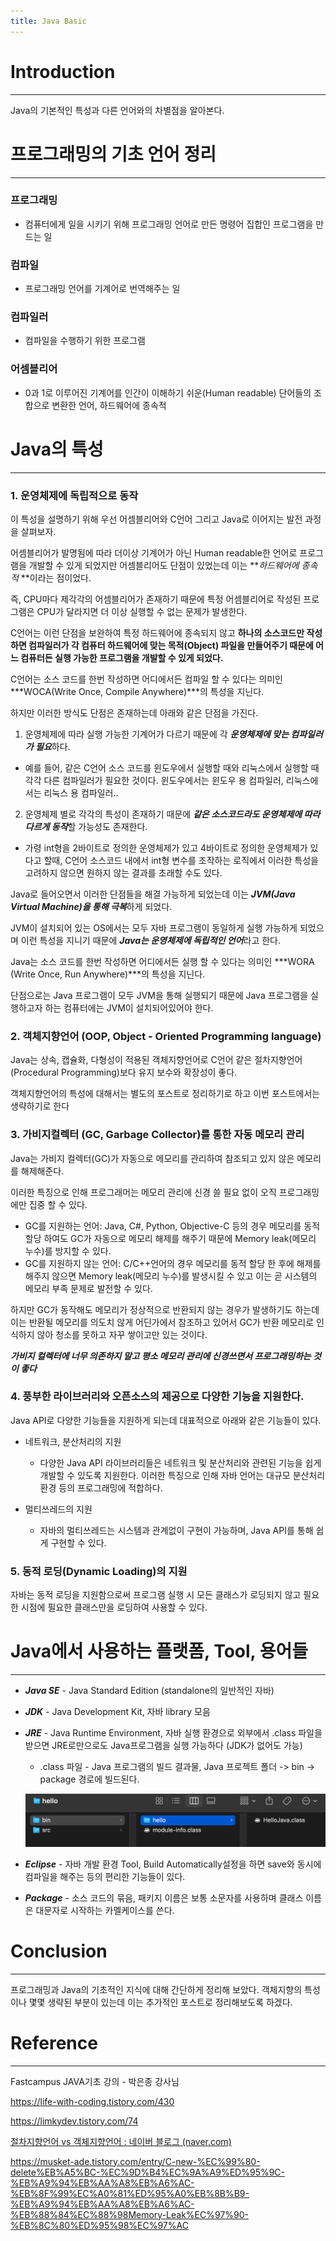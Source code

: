 ```yaml
---
title: Java Basic
---
```




# Introduction

---

Java의 기본적인 특성과 다른 언어와의 차별점을 알아본다.



# 프로그래밍의 기초 언어 정리

---

### 프로그래밍

- 컴퓨터에게 일을 시키기 위해 프로그래밍 언어로 만든 명령어 집합인 프로그램을 만드는 일

### 컴파일

- 프로그래밍 언어를 기계어로 번역해주는 일

### 컴파일러

- 컴파일을 수행하기 위한 프로그램

### 어셈블리어

- 0과 1로 이루어진 기계어를 인간이 이해하기 쉬운(Human readable) 단어들의 조합으로 변환한 언어, 하드웨어에 종속적



# Java의 특성

---

### **1. 운영체제에 독립적으로 동작** 

이 특성을 설명하기 위해 우선 어셈블리어와 C언어 그리고 Java로 이어지는 발전 과정을 살펴보자.

어셈블리어가 발명됨에 따라 더이상 기계어가 아닌 Human readable한 언어로 프로그램을 개발할 수 있게 되었지만 어셈블리어도 단점이 있었는데 이는 ***하드웨어에 종속적* **이라는 점이었다.

즉, CPU마다 제각각의 어셈블리어가 존재하기 때문에 특정 어셈블리어로 작성된 프로그램은 CPU가 달라지면 더 이상 실행할 수 없는 문제가 발생한다.

C언어는 이런 단점을 보완하여 특정 하드웨어에 종속되지 않고 **하나의 소스코드만 작성하면 컴파일러가 각 컴퓨터 하드웨어에 맞는 목적(Object) 파일을 만들어주기 때문에 어느 컴퓨터든 실행 가능한 프로그램을 개발할 수 있게 되었다.**

C언어는 소스 코드를 한번 작성하면 어디에서든 컴파일 할 수 있다는 의미인 ***WOCA(Write Once, Compile Anywhere)***의 특성을 지닌다.

하지만 이러한 방식도 단점은 존재하는데 아래와 같은 단점을 가진다.

1.  운영체제에 따라 실행 가능한 기계어가 다르기 때문에 각 ***운영체제에 맞는 컴파일러가 필요***하다.
   - 예를 들어, 같은 C언어 소스 코드를 윈도우에서 실행할 때와 리눅스에서 실행할 때 각각 다른 컴파일러가 필요한 것이다. 윈도우에서는 윈도우 용 컴파일러, 리눅스에서는 리눅스 용 컴파일러..

2.  운영체제 별로 각각의 특성이 존재하기 때문에 ***같은 소스코드라도 운영체제에 따라 다르게 동작***할 가능성도 존재한다.
   - 가령 int형을 2바이트로 정의한 운영체제가 있고 4바이트로 정의한 운영체제가 있다고 할때, C언어 소스코드 내에서 int형 변수를 조작하는 로직에서 이러한 특성을 고려하지 않으면 원하지 않는 결과를 초래할 수도 있다.

Java로 들어오면서 이러한 단점들을 해결 가능하게 되었는데 이는 ***JVM(Java Virtual Machine)을 통해 극복***하게 되었다.

JVM이 설치되어 있는 OS에서는 모두 자바 프로그램이 동일하게 실행 가능하게 되었으며 이런 특성을 지니기 때문에  ***Java는 운영체제에 독립적인 언어***라고 한다.

Java는 소스 코드를 한번 작성하면 어디에서든 실행 할 수 있다는 의미인 ***WORA (Write Once, Run Anywhere)***의 특성을 지닌다.

단점으로는 Java 프로그램이 모두 JVM을 통해 실행되기 때문에 Java 프로그램을 실행하고자 하는 컴퓨터에는 JVM이 설치되어있어야 한다.



### **2. 객체지향언어 (OOP, Object - Oriented Programming language)**

Java는 상속, 캡슐화, 다형성이 적용된 객체지향언어로 C언어 같은 절차지향언어(Procedural Programming)보다 유지 보수와 확장성이 좋다. 

객체지향언어의 특성에 대해서는 별도의 포스트로 정리하기로 하고 이번 포스트에서는 생략하기로 한다



### **3. 가비지컬렉터 (GC, Garbage Collector)를 통한 자동 메모리 관리**

Java는 가비지 컬렉터(GC)가 자동으로 메모리를 관리하여 참조되고 있지 않은 메모리를 해제해준다.

이러한 특징으로 인해 프로그래머는 메모리 관리에 신경 쓸 필요 없이 오직 프로그래밍에만 집중 할 수 있다. 

- GC를 지원하는 언어: Java, C#, Python, Objective-C 등의 경우 메모리를 동적할당 하여도 GC가 자동으로 메모리 해제를 해주기 때문에 Memory leak(메모리 누수)를 방지할 수 있다.
- GC를 지원하지 않는 언어: C/C++언어의 경우 메모리를 동적 할당 한 후에 해제를 해주지 않으면 Memory leak(메모리 누수)를 발생시킬 수 있고 이는 곧 시스템의 메모리 부족 문제로 발전할 수 있다.

하지만 GC가 동작해도 메모리가 정상적으로 반환되지 않는 경우가 발생하기도 하는데 이는 반환될 메모리를 의도치 않게 어딘가에서 참조하고 있어서 GC가 반환 메모리로 인식하지 않아 청소를 못하고 자꾸 쌓이고만 있는 것이다.

***가비지 컬렉터에 너무 의존하지 말고 평소 메모리 관리에 신경쓰면서 프로그래밍하는 것이 좋다***



### **4. 풍부한 라이브러리와 오픈소스의 제공으로 다양한 기능을 지원한다.**

Java API로 다양한 기능들을 지원하게 되는데 대표적으로 아래와 같은 기능들이 있다.

- 네트워크, 분산처리의 지원
  - 다양한 Java API 라이브러리들은 네트워크 및 분산처리와 관련된 기능을 쉽게 개발할 수 있도록 지원한다. 이러한 특징으로 인해 자바 언어는 대규모 분산처리 환경 등의 프로그래밍에 적합하다.

- 멀티쓰레드의 지원
  - 자바의 멀티쓰레드는 시스템과 관계없이 구현이 가능하며, Java API를 통해 쉽게 구현할 수 있다. 



### **5. 동적 로딩(Dynamic Loading)의 지원**

자바는 동적 로딩을 지원함으로써 프로그램 실행 시 모든 클래스가 로딩되지 않고 필요한 시점에 필요한 클래스만을 로딩하여 사용할 수 있다.



# Java에서 사용하는 플랫폼, Tool, 용어들

---

- ***Java SE*** - Java Standard Edition (standalone의 일반적인 자바)

- ***JDK*** - Java Development Kit, 자바 library 모음 

- ***JRE*** - Java Runtime Environment, 자바 실행 환경으로 외부에서 .class 파일을 받으면 JRE로만으로도 Java프로그램을 실행 가능하다 (JDK가 없어도 가능)

  - .class 파일 - Java 프로그램의 빌드 결과물, Java 프로젝트 폴더 -> bin -> package 경로에 빌드된다.

  ![1](../../assets/images/23-03-16-Java-Basic(1)/1.png)

- ***Eclipse*** - 자바 개발 환경 Tool, Build Automatically설정을 하면 save와 동시에 컴파일을 해주는 등의 편리한 기능들이 있다.

- ***Package*** - 소스 코드의 묶음, 패키지 이름은 보통 소문자를 사용하며 클래스 이름은 대문자로 시작하는 카멜케이스를 쓴다.

#  Conclusion

---

프로그래밍과 Java의 기초적인 지식에 대해 간단하게 정리해 보았다. 객체지향의 특성이나 몇몇 생략된 부분이 있는데 이는 추가적인 포스트로 정리해보도록 하겠다.



# Reference

---

Fastcampus JAVA기초 강의 - 박은종 강사님

https://life-with-coding.tistory.com/430

https://limkydev.tistory.com/74

[절차지향언어 vs 객체지향언어 : 네이버 블로그 (naver.com)](https://blog.naver.com/PostView.naver?blogId=gitacademy01&logNo=222394033958&redirect=Dlog&widgetTypeCall=true&directAccess=false)

https://musket-ade.tistory.com/entry/C-new-%EC%99%80-delete%EB%A5%BC-%EC%9D%B4%EC%9A%A9%ED%95%9C-%EB%A9%94%EB%AA%A8%EB%A6%AC-%EB%8F%99%EC%A0%81%ED%95%A0%EB%8B%B9-%EB%A9%94%EB%AA%A8%EB%A6%AC-%EB%88%84%EC%88%98Memory-Leak%EC%97%90-%EB%8C%80%ED%95%98%EC%97%AC
